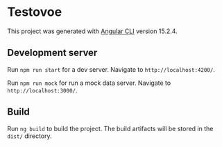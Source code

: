 # Testovoe

This project was generated with [Angular CLI](https://github.com/angular/angular-cli) version 15.2.4.

## Development server

Run `npm run start` for a dev server. Navigate to `http://localhost:4200/`.

Run `npm run mock` for run a mock data server. Navigate to `http://localhost:3000/`. 

## Build

Run `ng build` to build the project. The build artifacts will be stored in the `dist/` directory.

